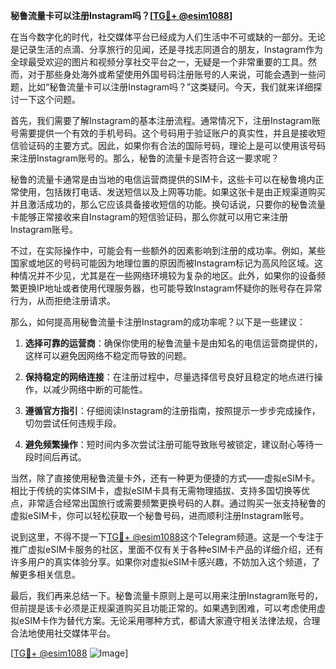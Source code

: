 **秘鲁流量卡可以注册Instagram吗？[[TG💪+ @esim1088](https://t.me/s/esim1088)]**

在当今数字化的时代，社交媒体平台已经成为人们生活中不可或缺的一部分。无论是记录生活的点滴、分享旅行的见闻，还是寻找志同道合的朋友，Instagram作为全球最受欢迎的图片和视频分享社交平台之一，无疑是一个非常重要的工具。然而，对于那些身处海外或希望使用外国号码注册账号的人来说，可能会遇到一些问题，比如“秘鲁流量卡可以注册Instagram吗？”这类疑问。今天，我们就来详细探讨一下这个问题。

首先，我们需要了解Instagram的基本注册流程。通常情况下，注册Instagram账号需要提供一个有效的手机号码。这个号码用于验证账户的真实性，并且是接收短信验证码的主要方式。因此，如果你有合法的国际号码，理论上是可以使用该号码来注册Instagram账号的。那么，秘鲁的流量卡是否符合这一要求呢？

秘鲁的流量卡通常是由当地的电信运营商提供的SIM卡，这些卡可以在秘鲁境内正常使用，包括拨打电话、发送短信以及上网等功能。如果这张卡是由正规渠道购买并且激活成功的，那么它应该具备接收短信的功能。换句话说，只要你的秘鲁流量卡能够正常接收来自Instagram的短信验证码，那么你就可以用它来注册Instagram账号。

不过，在实际操作中，可能会有一些额外的因素影响到注册的成功率。例如，某些国家或地区的号码可能因为地理位置的原因而被Instagram标记为高风险区域。这种情况并不少见，尤其是在一些网络环境较为复杂的地区。此外，如果你的设备频繁更换IP地址或者使用代理服务器，也可能导致Instagram怀疑你的账号存在异常行为，从而拒绝注册请求。

那么，如何提高用秘鲁流量卡注册Instagram的成功率呢？以下是一些建议：

1. **选择可靠的运营商**：确保你使用的秘鲁流量卡是由知名的电信运营商提供的，这样可以避免因网络不稳定而导致的问题。
   
2. **保持稳定的网络连接**：在注册过程中，尽量选择信号良好且稳定的地点进行操作，以减少网络中断的可能性。
   
3. **遵循官方指引**：仔细阅读Instagram的注册指南，按照提示一步步完成操作，切勿尝试任何违规手段。
   
4. **避免频繁操作**：短时间内多次尝试注册可能导致账号被锁定，建议耐心等待一段时间后再试。

当然，除了直接使用秘鲁流量卡外，还有一种更为便捷的方式——虚拟eSIM卡。相比于传统的实体SIM卡，虚拟eSIM卡具有无需物理插拔、支持多国切换等优点，非常适合经常出国旅行或需要频繁更换号码的人群。通过购买一张支持秘鲁的虚拟eSIM卡，你可以轻松获取一个秘鲁号码，进而顺利注册Instagram账号。

说到这里，不得不提一下[TG💪+ @esim1088](https://t.me/s/esim1088)这个Telegram频道。这是一个专注于推广虚拟eSIM卡服务的社区，里面不仅有关于各种eSIM卡产品的详细介绍，还有许多用户的真实体验分享。如果你对虚拟eSIM卡感兴趣，不妨加入这个频道，了解更多相关信息。

最后，我们再来总结一下。秘鲁流量卡原则上是可以用来注册Instagram账号的，但前提是该卡必须是正规渠道购买且功能正常的。如果遇到困难，可以考虑使用虚拟eSIM卡作为替代方案。无论采用哪种方式，都请大家遵守相关法律法规，合理合法地使用社交媒体平台。

[[TG💪+ @esim1088](https://t.me/s/esim1088) ![Image](https://i.postimg.cc/4NQfJmqS/Snipaste-2025-05-13-00-14-12.png)]